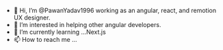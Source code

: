 - 👋 Hi, I’m @PawanYadav1996 working as an angular, react, and remotion UX designer.
- 👀 I’m interested in helping other angular developers.
- 🌱 I’m currently learning ...Next.js
- 📫 How to reach me ...

<!---
PawanYadav1996/PawanYadav1996 is a ✨ special ✨ repository because its `README.md` (this file) appears on your GitHub profile.
You can click the Preview link to take a look at your changes.
--->
